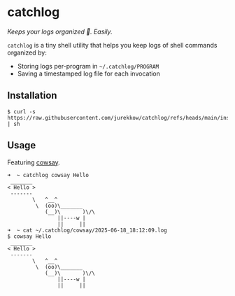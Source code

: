 # catchlog
*Keeps your logs organized 📑. Easily.*

`catchlog` is a tiny shell utility that helps you keep logs of shell commands organized by:                                                                                                                  
* Storing logs per-program in `~/.catchlog/PROGRAM`                                                                                                                                             
* Saving a timestamped log file for each invocation

## Installation
```
$ curl -s https://raw.githubusercontent.com/jurekkow/catchlog/refs/heads/main/install.sh | sh
```
## Usage
Featuring [cowsay](https://github.com/piuccio/cowsay).
```
➜  ~ catchlog cowsay Hello
 _______
< Hello >
 -------
        \   ^__^
         \  (oo)\_______
            (__)\       )\/\
                ||----w |
                ||     ||
➜  ~ cat ~/.catchlog/cowsay/2025-06-18_18:12:09.log 
$ cowsay Hello
 _______
< Hello >
 -------
        \   ^__^
         \  (oo)\_______
            (__)\       )\/\
                ||----w |
                ||     ||
```